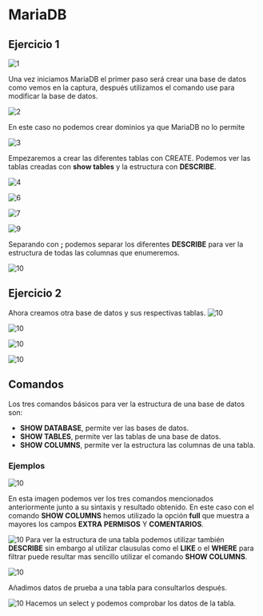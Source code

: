 # MariaDB

## Ejercicio 1


![1](img/Capturas/1.PNG)

Una vez iniciamos MariaDB el primer paso será crear una base de datos como vemos en la captura, después utilizamos el comando use para modificar la base de datos.


![2](img/Capturas/2.PNG)

En este caso no podemos crear dominios ya que MariaDB no lo permite


![3](img/Capturas/3.PNG)

Empezaremos a crear las diferentes tablas con CREATE.
Podemos ver las tablas creadas con **show tables** y la estructura con **DESCRIBE**.


![4](img/Capturas/4.PNG)



![6](img/Capturas/6.PNG)




![7](img/Capturas/7.PNG)




![9](img/Capturas/9.PNG)


Separando con **;** podemos separar los diferentes **DESCRIBE** para ver la estructura de todas las columnas que enumeremos.



![10](img/Capturas/10.PNG)



## Ejercicio 2

Ahora creamos otra base de datos y sus respectivas tablas.
![10](img/Capturas/11ejercicio2.PNG)



![10](img/Capturas/12.PNG)


![10](img/Capturas/13.PNG)


![10](img/Capturas/14.PNG)

## Comandos

Los tres comandos básicos para ver la estructura de una base de datos son:

* **SHOW DATABASE**, permite ver las bases de datos.
* **SHOW TABLES**, permite ver las tablas de una base de datos.
* **SHOW COLUMNS**, permite ver la estructura las columnas de una tabla.

###  Ejemplos
![10](img/Capturas/show.PNG)

En esta imagen podemos ver los tres comandos mencionados anteriormente junto a su sintaxis y resultado obtenido. En este caso con el comando **SHOW COLUMNS** hemos utilizado la opción **full** que muestra a mayores los campos **EXTRA** **PERMISOS** Y **COMENTARIOS**.

![10](img/Capturas/describe.PNG)
Para ver la estructura de una tabla podemos utilizar también **DESCRIBE** sin embargo al utilizar clausulas como el **LIKE** o el **WHERE** para filtrar puede resultar mas sencillo utilizar el comando **SHOW COLUMNS**.

![10](img/Capturas/insert.PNG)

Añadimos datos de prueba a una tabla para consultarlos después.

![10](img/Capturas/select.PNG)
Hacemos un select y podemos comprobar los datos de la tabla.